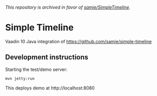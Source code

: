_This repository is archived in favor of [samie/SimpleTimeline](https://github.com/samie/SimpleTimeline)._

# Simple Timeline
 
Vaadin 10 Java integration of https://github.com/samie/simple-timeline

## Development instructions

Starting the test/demo server:
```
mvn jetty:run
```

This deploys demo at http://localhost:8080


